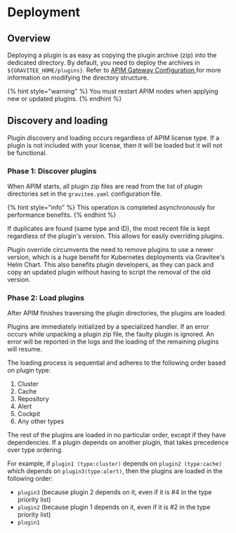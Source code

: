 # Deployment

## Overview

Deploying a plugin is as easy as copying the plugin archive (zip) into the dedicated directory. By default, you need to deploy the archives in `${GRAVITEE_HOME/plugins}`. Refer to [APIM Gateway Configuration ](../../configure-apim/apim-components/gravitee-gateway.md#configure-the-plugins-directory)for more information on modifying the directory structure.

{% hint style="warning" %}
You must restart APIM nodes when applying new or updated plugins.
{% endhint %}

## Discovery and loading

Plugin discovery and loading occurs regardless of APIM license type. If a plugin is not included with your license, then it will be loaded but it will not be functional.

### Phase 1: Discover plugins

When APIM starts, all plugin zip files are read from the list of plugin directories set in the `gravitee.yaml` configuration file.&#x20;

{% hint style="info" %}
This operation is completed asynchronously for performance benefits.
{% endhint %}

If duplicates are found (same type and ID), the most recent file is kept regardless of the plugin's version. This allows for easily overriding plugins.

Plugin override circumvents the need to remove plugins to use a newer version, which is a huge benefit for Kubernetes deployments via Gravitee's Helm Chart. This also benefits plugin developers, as they can pack and copy an updated plugin without having to script the removal of the old version.

### Phase 2: Load plugins

After APIM finishes traversing the plugin directories, the plugins are loaded.&#x20;

Plugins are immediately initialized by a specialized handler. If an error occurs while unpacking a plugin zip file, the faulty plugin is ignored. An error will be reported in the logs and the loading of the remaining plugins will resume.

The loading process is sequential and adheres to the following order based on plugin type:

1. Cluster
2. Cache
3. Repository
4. Alert
5. Cockpit
6. Any other types

The rest of the plugins are loaded in no particular order, except if they have dependencies. If a plugin depends on another plugin, that takes precedence over type ordering.

For example, if `plugin1 (type:cluster)` depends on `plugin2 (type:cache)` which depends on `plugin3(type:alert)`, then the plugins are loaded in the following order:

* `plugin3` (because plugin 2 depends on it,  even if it is #4 in the type priority list)
* `plugin2` (because plugin 1 depends on it, even if it is #2 in the type priority list)
* `plugin1`
